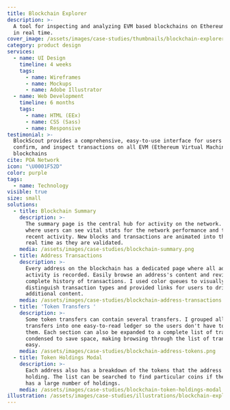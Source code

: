 ```yaml
---
title: Blockchain Explorer
description: >-
  A tool for inspecting and analyzing EVM based blockchains on Ethereum Networks
  in real time.
cover_image: /assets/images/case-studies/thumbnails/blockchain-explorer-thumbnail.png
category: product design
services:
  - name: UI Design
    timeline: 4 weeks
    tags:
      - name: Wireframes
      - name: Mockups
      - name: Adobe Illustrator
  - name: Web Development
    timeline: 6 months
    tags:
      - name: HTML (EEx)
      - name: CSS (Sass)
      - name: Responsive
testimonial: >-
  BlockScout provides a comprehensive, easy-to-use interface for users to view,
  confirm, and inspect transactions on all EVM (Ethereum Virtual Machine)
  blockchains
cite: POA Network
icon: "\U0001F52D"
color: purple
tags:
  - name: Technology
visible: true
size: small
solutions:
  - title: Blockchain Summary
    description: >-
      The summary page is the central hub for activity on the network. It's
      where users can see vital stats for the network performance and the most
      recent activity. New blocks and transactions are animated into the UI in
      real time as they are validated.
    media: /assets/images/case-studies/blockchain-summary.png
  - title: Address Transactions
    description: >-
      Every address on the blockchain has a dedicated page where all address
      activity is recorded. Easily browse an address's content and review a
      complete history of transactions. I used color queues to visually
      distinguish transaction types and provided links for users to drill into
      additional content. 
    media: /assets/images/case-studies/blockchain-address-transactions.png
  - title: 'Token Transfers '
    description: >-
      Some token transfers can contain several transfers. I grouped all those
      transfers into one easy-to-read ledger so the users don't have to dig for
      them. Each section can also be expanded to a complete list of transfers or
      condensed to save space, making browsing through the list of transactions
      easy.
    media: /assets/images/case-studies/blockchain-address-tokens.png
  - title: Token Holdings Modal
    description: >-
      Each address also has a breakdown of the tokens that the address is
      holding. The list can be searched to find particular coins if the address
      has a large number of holdings.
    media: /assets/images/case-studies/blockchain-token-holdings-modal.png
illustration: /assets/images/case-studies/illustrations/blockchain-explorer-illustration.svg
---
```








